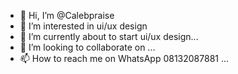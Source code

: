 - 👋 Hi, I’m @Calebpraise
- 👀 I’m interested in ui/ux design
- 🌱 I’m currently about to start ui/ux design...
- 💞️ I’m looking to collaborate on ...
- 📫 How to reach me on WhatsApp 08132087881 ...

<!---
Calebpraise/Calebpraise is a ✨ special ✨ repository because its `README.md` (this file) appears on your GitHub profile.
You can click the Preview link to take a look at your changes.
--->
